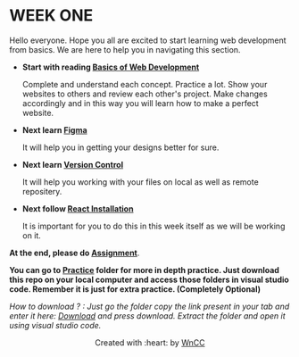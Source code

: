 # WEEK ONE

Hello everyone. Hope you all are excited to start learning web development from basics. We are here to help you in navigating this section.

 - **Start with reading [Basics of Web Development](./Introduction.md)**

   Complete and understand each concept. Practice a lot. Show your websites to others and review each other's project. Make changes accordingly and in this way you will learn how to make a perfect website.

 - **Next learn [Figma](./Figma.md)**

   It will help you in getting your designs better for sure.

 - **Next learn [Version Control](./Version_Control.md)**

   It will help you working with your files on local as well as remote repositery.

 - **Next follow [React Installation](./REACT_Installation.md)**

   It is important for you to do this in this week itself as we will be working on it.

 **At the end, please do [Assignment](./Assignment.md)**. 
 
 **You can go to [Practice](./Practice) folder for more in depth practice. Just download this repo on your local computer and access those folders in visual studio code. Remember it is just for extra practice. (Completely Optional)** 
 
 *How to download ? : Just go the folder copy the link present in your tab and enter it here: [Download](https://downgit.github.io/#/home) and press download. Extract the folder and open it using visual studio code.*

 <p align="center">Created with :heart: by <a href="https://www.wncc-iitb.org/">WnCC</a></p>

